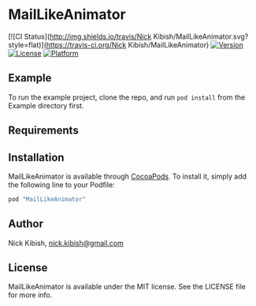 # MailLikeAnimator

[![CI Status](http://img.shields.io/travis/Nick Kibish/MailLikeAnimator.svg?style=flat)](https://travis-ci.org/Nick Kibish/MailLikeAnimator)
[![Version](https://img.shields.io/cocoapods/v/MailLikeAnimator.svg?style=flat)](http://cocoapods.org/pods/MailLikeAnimator)
[![License](https://img.shields.io/cocoapods/l/MailLikeAnimator.svg?style=flat)](http://cocoapods.org/pods/MailLikeAnimator)
[![Platform](https://img.shields.io/cocoapods/p/MailLikeAnimator.svg?style=flat)](http://cocoapods.org/pods/MailLikeAnimator)

## Example

To run the example project, clone the repo, and run `pod install` from the Example directory first.

## Requirements

## Installation

MailLikeAnimator is available through [CocoaPods](http://cocoapods.org). To install
it, simply add the following line to your Podfile:

```ruby
pod "MailLikeAnimator"
```

## Author

Nick Kibish, nick.kibish@gmail.com

## License

MailLikeAnimator is available under the MIT license. See the LICENSE file for more info.
